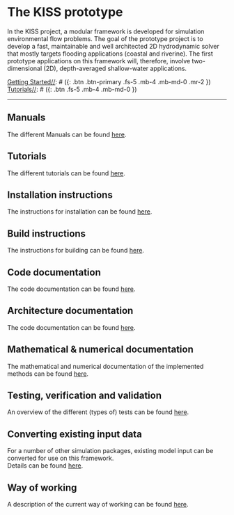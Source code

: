 <!---
[//]: # (comment)    
---
layout: default
title: Home
nav_order: 1
description: "KISS landing page"
permalink: /
---
[//]: # (comment)    
-->

# The KISS prototype
[//]: # ({: .fs-9 })  

In the KISS project, a modular framework is developed for simulation environmental flow problems.
The goal of the prototype project is to develop a fast, maintainable and well architected 2D hydrodynamic solver that mostly targets flooding applications (coastal and riverine).
The first prototype applications on this framework will, therefore, involve two-dimensional (2D), depth-averaged shallow-water applications.

[//]: # ({: .fs-6 .fw-300 })  

[Getting Started](kiss/docs/getting_started/index.md)[//]: # ({: .btn .btn-primary .fs-5 .mb-4 .mb-md-0 .mr-2 })  
[Tutorials](kiss/docs/tutorials/tutorials.md)[//]: # ({: .btn .fs-5 .mb-4 .mb-md-0 })  

---

## Manuals

The different Manuals can be found [here](kiss/docs/manuals/manuals.md).

## Tutorials

The different tutorials can be found [here](kiss/docs/tutorials/tutorials.md).

## Installation instructions

The instructions for installation can be found [here](kiss/docs/installation/installation.md).

## Build instructions

The instructions for building can be found [here](kiss/docs/building/building.md).

## Code documentation

The code documentation can be found [here](kiss/docs/code/code.md).

## Architecture documentation

The code documentation can be found [here](kiss/docs/architecture/architecture.md).

## Mathematical & numerical documentation

The mathematical and numerical documentation of the implemented methods can be found [here](kiss/docs/numerics/numerics.md).

## Testing, verification and validation

An overview of the different (types of) tests can be found [here](kiss/docs/test/tests.md).

## Converting existing input data

For a number of other simulation packages, existing model input can be converted for use on this framework.  
Details can be found [here](kiss/docs/input_conversion/input_conversion.md).

## Way of working

A description of the current way of working can be found [here](kiss/docs/way_of_working/way_of_working.md).

